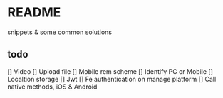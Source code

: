 # README

snippets & some common solutions

## todo

[] Video
[] Upload file
[] Mobile rem scheme
[] Identify PC or Mobile
[] Localtion storage
[] Jwt
[] Fe authentication on manage platform
[] Call native methods, iOS & Android

